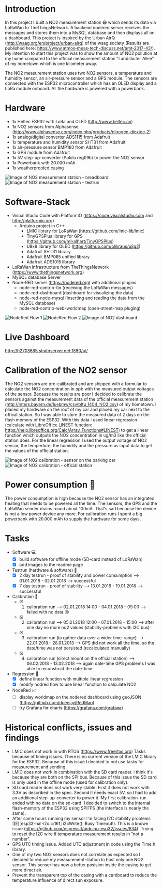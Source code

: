 # Introduction
In this project I built a NO2 measurement station :mask: which sends its data via LoRaWan to TheThingsNetwork. A backend nodered server receives the messages and stores them into a MySQL database and then displays all on a dashboard. This project is inspired by the Urban AirQ (http://waag.org/en/project/urban-airq) of the waag society (Results are published here: https://www.atmos-meas-tech-discuss.net/amt-2017-43/). My intention to start this project was to show the amount of NO2 pollution at my home compared to the official measurement station "Landshuter Allee" of my hometown which is one kilometer away.

The NO2 measurement station uses two NO2 sensors, a temperature and humidity sensor, an air-pressure sensor and a GPS module. The sensors are connected with the ESP32 microcontroller which has an OLED display and a LoRa module onboard. All the hardware is powered with a powerbank.

# Hardware
* 1x Heltec ESP32 with LoRa and OLED (http://www.heltec.cn)
* 1x NO2 sensors from Alphasense (http://www.alphasense.com/index.php/products/nitrogen-dioxide-2)
* 1x analog/digital converter ADS1115 from Adafruit
* 1x temperature and humidity sensor SHT31 from Adafruit
* 1x air-pressure sensor BMP180 from Adafruit
* 1x GPS module from Adafruit
* 1x 5V step-up-converter (Pololu reg09b) to power the NO2 sensor
* 1x Powerbank with 20.000 mAh
* 1x weatherproofed casing

![Image of NO2 measurement station - breadboard](images/no2-measurement-1.jpg)
![Image of NO2 measurement station - testrun](images/no2-measurement-2.jpg)

# Software-Stack
* Visual Studio Code with PlatformIO (https://code.visualstudio.com and http://platformio.org)
  * Arduino project in C++
    * LMIC library for LoRaWan (https://github.com/lmic-lib/lmic)
    * TinyGPSPlus library for GPS (https://github.com/mikalhart/TinyGPSPlus)
    * U8x8 library for OLED (https://github.com/olikraus/u8g2)
    * Adafruit SHT31 library
    * Adafruit BMP085 unified library
    * Adafruit ADS1015 library
* LoRaWan infrastructure from TheThingsNetwork (https://www.thethingsnetwork.org)
* MySQL database Server
* Node-RED server (https://nodered.org) with additional plugins
  * node-red-contrib-ttn (receiving the LoRaWan messages)
  * node-red-dashboard (dashboard for visualizing the data)
  * node-red-node-mysql (inserting and reading the data from the MySQL database)
  * node-red-contrib-web-worldmap (open-street-map pluging)

![NodeRed Flow 1](images/no2-nodered-flow1.png)
![NodeRed Flow 2](images/no2-nodered-flow2.png)
![Image of NO2 dashboard](images/no2-nodered-dashboard.png)

# Live Dashboard
http://h2708685.stratoserver.net:1880/ui/ 

# Calibration of the NO2 sensor
The NO2 sensors are pre-calibrated and are shipped with a formular to calculate the NO2 concentration in ppb with the measured output voltages of the sensor. Because the results are poor I decided to calibrate the sensors against the measurement data of the official measurement station (http://inters.bayern.de/luebmw/csv/blfu_1404_NO2.csv) of my hometown. I placed my hardware on the roof of my car and placed my car next to the offical station. So I was able to store the measured data of 2 days on the flash memory of the ESP32. With this data I used linear regression (calculate with LibreOffice LINEST function: https://help.libreoffice.org/Calc/Array_Functions#LINEST) to get a linear function which outputs the NO2 concentration in ug/m3 like the official station does. For the linear regression I used the output voltage of NO2 sensor, the temperture, the humidity and the pressure as input data to get the values of the official station.

![Image of NO2 calibration - sensor on the parking car](images/no2-calibration-1.jpg)
![Image of NO2 calibration - official station](images/no2-calibration-2.jpg)

# Power consumption :battery:
The power consumption is high because the NO2 sensor has an integrated heating that needs to be powered all the time. The sensors, the GPS and the LoRaWan sender drains round about 100mA. That's sad because the device is not a low power device any more. For calibration runs I spent a big powerbank with 20.000 mAh to supply the hardware for some days.

# Tasks
- Software :computer:
  - [x] build software for offline mode (SD-card instead of LoRaWan)
  - [x] add images to the readme page
- Testrun (hardware & software) :balloon:
  - [x] 2 day testrun - proof of stability and power consumption --> 01.01.2018 - 02.01.2018 --> successful
  - [x] 7 day testrun - proof of stability --> 13.01.2018 - 19.01.2018 --> successful
- Calibration :red_car:
  - [x] 1. calibration run --> 02.01.2018 14:00 - 04.01.2018 - 09:00 --> failed with no data :cry:
  - [x] 2. calibration run --> 05.01.2018 12:00 - 07.01.2018 - 15:00 --> after one day no more no2 values (stability-problems with I2C bus)
  - [x] 3. calibration run (to gather data over a wider time-range) --> 22.01.2018 - 28.01.2018 --> GPS did not work all the time, so the date/time was not persisted (recalculated manually)
  - [x] 4. calibration run (direct mount on the official station) --> 06.02.2018 - 13.02.2018 --> again date-time GPS problems I was able to reconstruct the date-time 
- Regression :triangular_ruler:
  - [x] define linear function with multiple linear regression
  - [x] modify nodred flow to use linear function to calculate NO2
- NodeRed :chart_with_upwards_trend:
  - [ ] display worldmap on the nodered dashboard using geoJSON (https://github.com/dceejay/RedMap)
  - [ ] try Grafana for charts (https://grafana.com/grafana)

# Historical conflicts, issues and findings
* LMIC does not work in with RTOS (https://www.freertos.org) Tasks because of timing issues. There is no current version of the LMIC library for the ESP32. Because of this issue I decided to not use tasks for measurement and sending.
* LMIC does not work in combination with the SD card reader. I think it's because they are both on the SPI bus. Because of this issue the SD card is only used in the offline mode (used for calibration only).
* SD card reader does not work very stable. First it does not work with 3.3V as described in the spec. Second it needs exact 5V, so I had to add an additional step-up-converter to power it. My first calibration-run ended with no data on the sd-card. I decided to switch to the internal flash-memory of the ESP32 using SPIFFS (the interface is nearly the same).
* After some hours running my sensor I'm facing I2C stability problems ([E][esp32-hal-i2c.c:161] i2cWrite(): Busy Timeout!). This is a known issue (https://github.com/espressif/arduino-esp32/issues/834). Trying to reset the I2C wire if temperature measurement results in "not a number".
* GPS UTC timing issue. Added UTC adjustment in code using the Time.h library.
* One of my two NO2 sensors does not correlate as expected so I decided to reduce my measurement-station to host only one NO2 sensor. This sensor has now a better posision inside the casing to get more direct air.
* Prevent the transparent top of the casing with a cardboard to reduce the temperature influence of direct sun exposure.